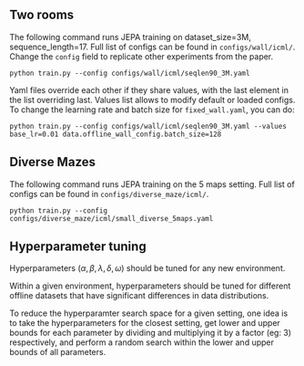 ## Two rooms

The following command runs JEPA training on dataset_size=3M, sequence_length=17. Full list of configs can be found in `configs/wall/icml/`. Change the `config` field to replicate other experiments from the paper.

```
python train.py --config configs/wall/icml/seqlen90_3M.yaml
```


Yaml files override each other if they share values, with the last element in the list overriding last.
Values list allows to modify default or loaded configs. To change the learning rate and batch size for `fixed_wall.yaml`, you can do:
```
python train.py --config configs/wall/icml/seqlen90_3M.yaml --values base_lr=0.01 data.offline_wall_config.batch_size=128
```

## Diverse Mazes

The following command runs JEPA training on the 5 maps setting. Full list of configs can be found in `configs/diverse_maze/icml/`. 

```
python train.py --config configs/diverse_maze/icml/small_diverse_5maps.yaml
```

## Hyperparameter tuning

Hyperparameters ($\alpha, \beta, \lambda, \delta, \omega$) should be tuned for any new environment.

Within a given environment, hyperparameters should be tuned for different offline datasets that have significant differences in data distributions.

To reduce the hyperparamter search space for a given setting, one idea is to take the hyperparameters for the closest setting, get lower and upper bounds for each parameter by dividing and multiplying it by a factor (eg: 3) respectively, and perform a random search within the lower and upper bounds of all parameters.
